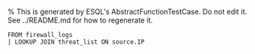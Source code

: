 % This is generated by ESQL's AbstractFunctionTestCase. Do not edit it. See ../README.md for how to regenerate it.

```esql
FROM firewall_logs
| LOOKUP JOIN threat_list ON source.IP
```
